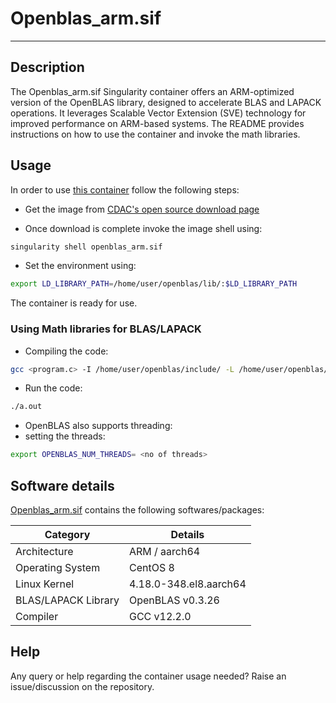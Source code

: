 # Openblas_arm.sif
---

## Description

The Openblas_arm.sif Singularity container offers an ARM-optimized version of the OpenBLAS library, designed to accelerate BLAS and LAPACK operations. It leverages Scalable Vector Extension (SVE) technology for improved performance on ARM-based systems. The README provides instructions on how to use the container and invoke the math libraries.

## Usage

In order to use [this container]() follow the following steps:

+ Get the image from [CDAC's open source download page]() 

+ Once download is complete invoke the image shell using:
```bash
singularity shell openblas_arm.sif
 ```

+ Set the environment using:
```bash
export LD_LIBRARY_PATH=/home/user/openblas/lib/:$LD_LIBRARY_PATH
```
The container is ready for use.

### Using Math libraries for BLAS/LAPACK 

+ Compiling the code:
```bash
gcc <program.c> -I /home/user/openblas/include/ -L /home/user/openblas/lib/  -lopenblas
```

+ Run the code:
```bash
./a.out
```

+ OpenBLAS also supports threading:
+ setting the threads:
```bash
export OPENBLAS_NUM_THREADS= <no of threads>
```

## Software details

[Openblas_arm.sif]() contains the following softwares/packages:

| Category | Details |
| --- | --- |
| Architecture | ARM / aarch64 |
| Operating System | CentOS 8 |
| Linux Kernel | 4.18.0-348.el8.aarch64 |
| BLAS/LAPACK Library |  OpenBLAS v0.3.26 |
| Compiler | GCC v12.2.0 |

## Help

Any query or help regarding the container usage needed? Raise an issue/discussion on the repository.

